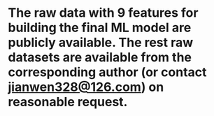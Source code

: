 # The raw data with 9 features for building the final ML model are publicly available. The rest raw datasets are available from the corresponding author (or contact jianwen328@126.com) on reasonable request.
